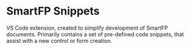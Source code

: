 # SmartFP Snippets 

VS Code extension, created to simplify development of SmartFP documents. Primarily contains a set of pre-defined code snippets, that assist with a new control or form creation.

